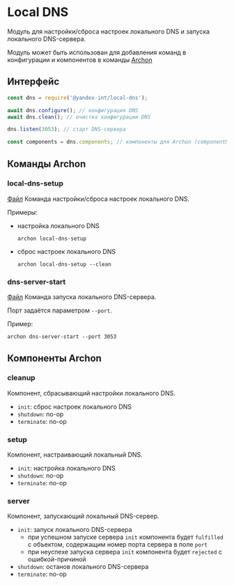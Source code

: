 # Local DNS

Модуль для настройки/сброса настроек локального DNS и запуска локального DNS-сервера.

Модуль может быть использован для добавления команд в конфигурации и компонентов в команды
[Archon](https://github.yandex-team.ru/search-interfaces/infratest/tree/master/packages/archon)

## Интерфейс

```js
const dns = require('@yandex-int/local-dns');

await dns.configure(); // конфигурация DNS
await dns.clean(); // очистка конфигурации DNS

dns.listen(3053); // старт DNS-сервера

const components = dns.components; // компоненты для Archon (componentName -> component)
```

## Команды Archon

### local-dns-setup

[Файл](./commands/settings.js) Команда настройки/сброса настроек локального DNS.

Примеры:

* настройка локального DNS
  ```
  archon local-dns-setup
  ```
* сброс настроек локального DNS
  ```
  archon local-dns-setup --clean
  ```

### dns-server-start

[Файл](./commands/start.js) Команда запуска локального DNS-сервера.

Порт задаётся параметром `--port`.

Пример:
```
archon dns-server-start --port 3053
```

## Компоненты Archon

### cleanup

Компонент, сбрасывающий настройки локального DNS.

* `init`: сброс настроек локального DNS
* `shutdown`: no-op
* `terminate`: no-op

### setup

Компонент, настраивающий локальный DNS.

* `init`: настройка локального DNS
* `shutdown`: no-op
* `terminate`: no-op

### server

Компонент, запускающий локальный DNS-сервер.

* `init`: запуск локального DNS-сервера
  * при успешном запуске сервера `init` компонента будет `fulfilled` с объектом, содержащим номер порта сервера в
    поле `port`
  * при неуспехе запуска сервера `init` компонента будет `rejected` с ошибкой-причиной
* `shutdown`: останов локального DNS-сервера
* `terminate`: no-op
